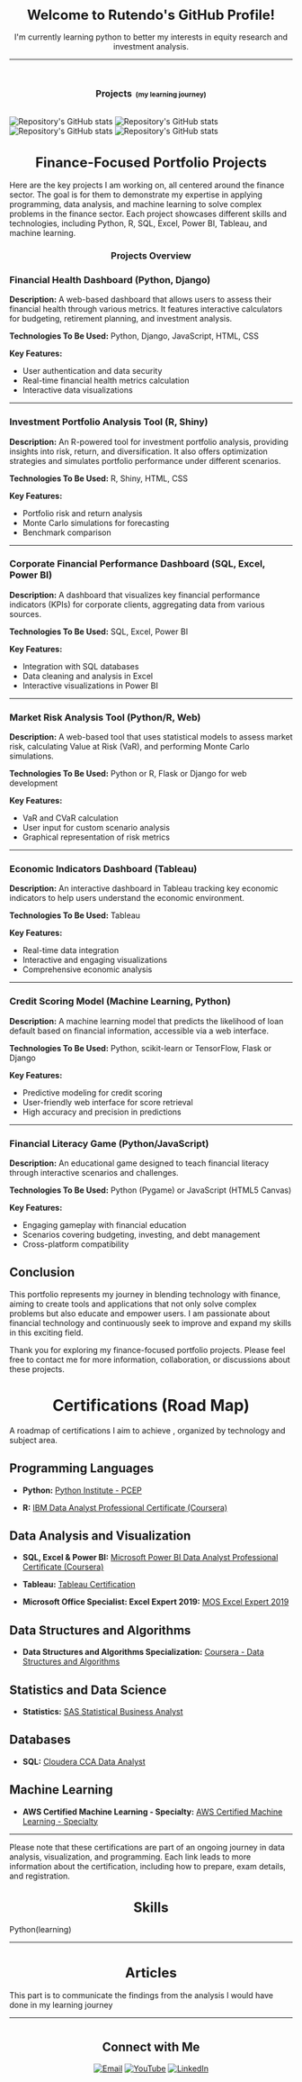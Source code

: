 <h1 align="center" style="font-size:24px;">Welcome to Rutendo's GitHub Profile!</h1>
<p align="center">I'm currently learning python to better my interests in equity research and investment analysis.</p>
<hr>
<h1 align="center">

  <span style="font-size: 16px;">Projects</span>
  <small style="font-size: 12px;">(my learning journey)</small>
</h1>


![Repository's GitHub stats](https://github-readme-stats.vercel.app/api/pin/?username=rutendofortunate&repo=Fundamental-Python-Basics
)
![Repository's GitHub stats](https://github-readme-stats.vercel.app/api/pin/?username=rutendofortunate&repo=Learning-Matplotlib-1
)
![Repository's GitHub stats](https://github-readme-stats.vercel.app/api/pin/?username=rutendofortunate&repo=Learning-Matplotlib-2
)
![Repository's GitHub stats](https://github-readme-stats.vercel.app/api/pin/?username=rutendofortunate&repo=Financial-Modelling
)


<h1 align="center" style="font-size:24px;">Finance-Focused Portfolio Projects</h1>

Here are the key projects I am working on, all centered around the finance sector. The goal is for them to demonstrate my expertise in applying programming, data analysis, and machine learning to solve complex problems in the finance sector. Each project showcases different skills and technologies, including Python, R, SQL, Excel, Power BI, Tableau, and machine learning.

<h1 align="center" style="font-size:16px;">Projects Overview</h1>

### Financial Health Dashboard (Python, Django)

**Description:** A web-based dashboard that allows users to assess their financial health through various metrics. It features interactive calculators for budgeting, retirement planning, and investment analysis.

**Technologies To Be Used:** Python, Django, JavaScript, HTML, CSS

**Key Features:**
- User authentication and data security
- Real-time financial health metrics calculation
- Interactive data visualizations

---

### Investment Portfolio Analysis Tool (R, Shiny)

**Description:** An R-powered tool for investment portfolio analysis, providing insights into risk, return, and diversification. It also offers optimization strategies and simulates portfolio performance under different scenarios.

**Technologies To Be Used:** R, Shiny, HTML, CSS

**Key Features:**
- Portfolio risk and return analysis
- Monte Carlo simulations for forecasting
- Benchmark comparison

---

### Corporate Financial Performance Dashboard (SQL, Excel, Power BI)

**Description:** A dashboard that visualizes key financial performance indicators (KPIs) for corporate clients, aggregating data from various sources.

**Technologies To Be Used:** SQL, Excel, Power BI

**Key Features:**
- Integration with SQL databases
- Data cleaning and analysis in Excel
- Interactive visualizations in Power BI

---

### Market Risk Analysis Tool (Python/R, Web)

**Description:** A web-based tool that uses statistical models to assess market risk, calculating Value at Risk (VaR), and performing Monte Carlo simulations.

**Technologies To Be Used:** Python or R, Flask or Django for web development

**Key Features:**
- VaR and CVaR calculation
- User input for custom scenario analysis
- Graphical representation of risk metrics

---

### Economic Indicators Dashboard (Tableau)

**Description:** An interactive dashboard in Tableau tracking key economic indicators to help users understand the economic environment.

**Technologies To Be Used:** Tableau

**Key Features:**
- Real-time data integration
- Interactive and engaging visualizations
- Comprehensive economic analysis

---

### Credit Scoring Model (Machine Learning, Python)

**Description:** A machine learning model that predicts the likelihood of loan default based on financial information, accessible via a web interface.

**Technologies To Be Used:** Python, scikit-learn or TensorFlow, Flask or Django

**Key Features:**
- Predictive modeling for credit scoring
- User-friendly web interface for score retrieval
- High accuracy and precision in predictions

---

### Financial Literacy Game (Python/JavaScript)

**Description:** An educational game designed to teach financial literacy through interactive scenarios and challenges.

**Technologies To Be Used:** Python (Pygame) or JavaScript (HTML5 Canvas)

**Key Features:**
- Engaging gameplay with financial education
- Scenarios covering budgeting, investing, and debt management
- Cross-platform compatibility

## Conclusion

This portfolio represents my journey in blending technology with finance, aiming to create tools and applications that not only solve complex problems but also educate and empower users. I am passionate about financial technology and continuously seek to improve and expand my skills in this exciting field.

Thank you for exploring my finance-focused portfolio projects. Please feel free to contact me for more information, collaboration, or discussions about these projects.



# <h1 align="center"> Certifications (Road Map) </h1>

A roadmap of certifications I aim to achieve , organized by technology and subject area.

## Programming Languages

- **Python:** [Python Institute - PCEP](https://pythoninstitute.org/pcep)

- **R:** [IBM Data Analyst Professional Certificate (Coursera)](https://www.coursera.org/professional-certificates/ibm-data-analyst-r-excel)

## Data Analysis and Visualization

- **SQL, Excel & Power BI:** [Microsoft Power BI Data Analyst Professional Certificate (Coursera)](https://www.coursera.org/professional-certificates/microsoft-power-bi-data-analyst)

- **Tableau:** [Tableau Certification](https://www.tableau.com/learn/certification)

- **Microsoft Office Specialist: Excel Expert 2019:** [MOS Excel Expert 2019](https://learn.microsoft.com/en-us/credentials/certifications/mos-excel-expert-2019/?practice-assessment-type=certification)

## Data Structures and Algorithms

- **Data Structures and Algorithms Specialization:** [Coursera - Data Structures and Algorithms](https://www.coursera.org/specializations/data-structures-algorithms)

## Statistics and Data Science

- **Statistics:** [SAS Statistical Business Analyst](https://www.sas.com/en_za/certification/credentials/advanced-analytics/statistical-business-analyst.html)

## Databases

- **SQL:** [Cloudera CCA Data Analyst](https://www.cloudera.com/services-and-support/training/cdhhdp-certification/cca-data-analyst.html)

## Machine Learning

- **AWS Certified Machine Learning - Specialty:** [AWS Certified Machine Learning - Specialty](https://aws.amazon.com/certification/certified-machine-learning-specialty/)

---

Please note that these certifications are part of an ongoing journey in data analysis, visualization, and programming. Each link leads to more information about the certification, including how to prepare, exam details, and registration.


<h1 align="center" style="font-size:24px;">Skills </h1>
<p align="left">Python(learning)</p>
<hr>
<h1 align="center">


<h1 align="center" style="font-size:24px;">Articles</h1>
<p align="left">This part is to communicate the findings from the analysis l would have done in my learning journey</p>
<hr>
<h1 align="center">
  

<h2 align="center">Connect with Me</h2>
<p align="center">
  <a href="mailto:rutendonate@gmail.com"><img src="https://img.shields.io/badge/-Email-blue?style=flat-square&logo=gmail" alt="Email"></a>
  <a href="https://www.youtube.com/@rutendofortunate" target="_blank"><img src="https://img.shields.io/badge/YouTube-FF0000?style=for-the-badge&logo=youtube&logoColor=white" alt="YouTube"></a>
  <a href="https://www.linkedin.com/in/rutendofortunate" target="_blank"><img src="https://img.shields.io/badge/LinkedIn-0077B5?style=for-the-badge&logo=linkedin&logoColor=white" alt="LinkedIn"></a>
  </p>






<!---
rutendofortunate/rutendofortunate is a ✨ special ✨ repository because its `README.md` (this file) appears on your GitHub profile.
You can click the Preview link to take a look at your changes.
--->

